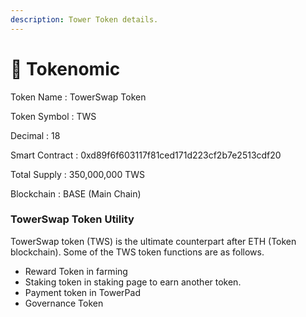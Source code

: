 ```yaml
---
description: Tower Token details.
---
```


# 📝 Tokenomic

Token Name : TowerSwap Token

Token Symbol : TWS

Decimal : 18

Smart Contract : 0xd89f6f603117f81ced171d223cf2b7e2513cdf20

Total Supply : 350,000,000 TWS

Blockchain : BASE (Main Chain)



### TowerSwap Token Utility

TowerSwap token (TWS) is the ultimate counterpart after ETH (Token blockchain). Some of the TWS token functions are as follows.

* Reward Token in farming
* Staking token in staking page to earn another token.
* Payment token in TowerPad
* Governance Token[\
  ](https://launch.towerswap.finance)

